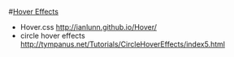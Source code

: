 #[Hover Effects](http://tympanus.net/Development/HoverEffectIdeas/index.html)

- Hover.css http://ianlunn.github.io/Hover/
- circle hover effects http://tympanus.net/Tutorials/CircleHoverEffects/index5.html
